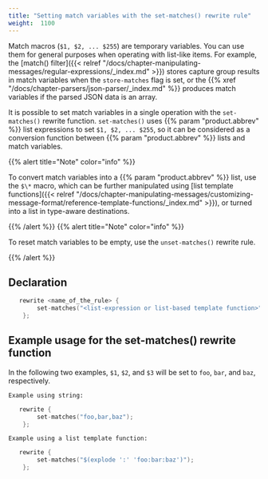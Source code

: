 ```yaml
---
title: "Setting match variables with the set-matches() rewrite rule"
weight:  1100
---
```

<!-- DISCLAIMER: This file is based on the syslog-ng Open Source Edition documentation https://github.com/balabit/syslog-ng-ose-guides/commit/2f4a52ee61d1ea9ad27cb4f3168b95408fddfdf2 and is used under the terms of The syslog-ng Open Source Edition Documentation License. The file has been modified by Axoflow. -->

Match macros (`$1, $2, ... $255`) are temporary variables. You can use them for general purposes when operating with list-like items. For example, the [match() filter]({{< relref "/docs/chapter-manipulating-messages/regular-expressions/_index.md" >}}) stores capture group results in match variables when the `store-matches` flag is set, or the {{% xref "/docs/chapter-parsers/json-parser/_index.md" %}} produces match variables if the parsed JSON data is an array.

It is possible to set match variables in a single operation with the `set-matches()` rewrite function. `set-matches()` uses {{% param "product.abbrev" %}} list expressions to set `$1, $2, ... $255`, so it can be considered as a conversion function between {{% param "product.abbrev" %}} lists and match variables.

{{% alert title="Note" color="info" %}}

To convert match variables into a {{% param "product.abbrev" %}} list, use the `$\*` macro, which can be further manipulated using [list template functions]({{< relref "/docs/chapter-manipulating-messages/customizing-message-format/reference-template-functions/_index.md" >}}), or turned into a list in type-aware destinations.

{{% /alert %}} {{% alert title="Note" color="info" %}}

To reset match variables to be empty, use the `unset-matches()` rewrite rule.

{{% /alert %}}


## Declaration

```c
   rewrite <name_of_the_rule> {
        set-matches("<list-expression or list-based template function>");
    };
```



## Example usage for the set-matches() rewrite function

In the following two examples, `$1`, `$2`, and `$3` will be set to `foo`, `bar`, and `baz`, respectively.

`Example using string:`

```c
   rewrite {
        set-matches("foo,bar,baz");
    };
```

`Example using a list template function:`

```c
   rewrite {
        set-matches("$(explode ':' 'foo:bar:baz')");
    };
```

